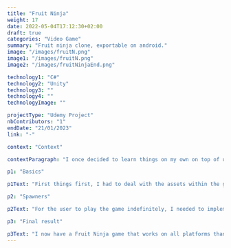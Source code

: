 ```yaml
---
title: "Fruit Ninja"
weight: 17
date: 2022-05-04T17:12:30+02:00
draft: true
categories: "Video Game"
summary: "Fruit ninja clone, exportable on android."
image: "/images/fruitN.png"
image1: "/images/fruitN.png"
image2: "/images/fruitNinjaEnd.png"

technology1: "C#"
technology2: "Unity"
technology3: ""
technology4: ""
technologyImage: ""

projectType: "Udemy Project"
nbContributors: "1"
endDate: "21/01/2023"
link: "-"

context: "Context"

contextParagraph: "I once decided to learn things on my own on top of university. I bought Udemy courses to help me in this goal as those were the best option for me. One of the courses I bought made us program a Fruit Ninja clone with Unity, which is where this project comes from."

p1: "Basics"

p1Text: "First things first, I had to deal with the assets within the game. We were given blender files for each fruits as well as the bomb. I programmed the class for them as well as prefabs : I gave them a RigidBody 2D as well as a 2D Collider in order to slice them later on. I could now re-use the same fruits over and over again. I also made the code for the bombs in order in for them to stop the game if the user interacts with them. Then, I made a blade which was set on the user's mouse which I got to work with a simple RigidBody 2D / Collider setup and a Trail Renderer to display the blade with a great animation. Thanks to some back-end scripts to handle the game, we already had most of it working."

p2: "Spawners"

p2Text: "For the user to play the game indefinitely, I needed to implement spawners for the game to be infinite. I made that functionality using simple GameObjects and a lot of back-end code. Every X amount of frame, a spawner is going to spawn an object and throw it at a random speed. This would ensure the user that the game would continue on and on, till the user hits a bomb."

p3: "Final result"

p3Text: "I now have a Fruit Ninja game that works on all platforms thanks to Unity! It possesses all basics features, score and highscore, menu, different fruits all give a different number of points... This project was a really fun one to work on. It taught me a lot about Unity and C#, and definitely makes me want to make more projects."
---
```

